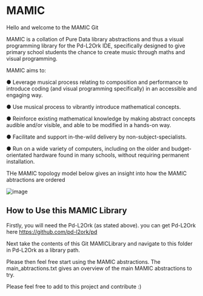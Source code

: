 # MAMIC
Hello and welcome to the MAMIC Git


MAMIC is a collation of Pure Data library abstractions and thus a visual programming library for the Pd-L2Ork IDE, specifically designed to give primary school students the chance to create music through maths and visual programming. 

MAMIC aims to:

●	Leverage musical process relating to composition and performance to introduce coding (and visual programming specifically) in an accessible and engaging way.

●	Use musical process to vibrantly introduce mathematical concepts.

●	Reinforce existing mathematical knowledge by making abstract concepts audible and/or visible, and able to be modified in a hands-on way.  

●	Facilitate and support in-the-wild delivery by non-subject-specialists.

●	Run on a wide variety of computers, including on the older and budget-orientated hardware found in many schools, without requiring permanent installation.

THe MAMIC topology model below gives an insight into how the MAMIC abtractions are ordered 

![image](https://user-images.githubusercontent.com/10425370/124646844-15a7b700-de8d-11eb-8e79-64df91a99b0f.png)







<h2>How to Use this MAMIC Library</h2>

Firstly, you will need the Pd-L2Ork (as stated above). you can get Pd-L2Ork here https://github.com/pd-l2ork/pd

Next take the contents of this Git MAMICLibrary and navigate to this folder in Pd-L2Ork as a library path. 

Please then feel free start using the MAMIC abstractions. The main_abtractions.txt gives an overview of the main MAMIC abstractions to try.

Please feel free to add to this project and contribute :) 

